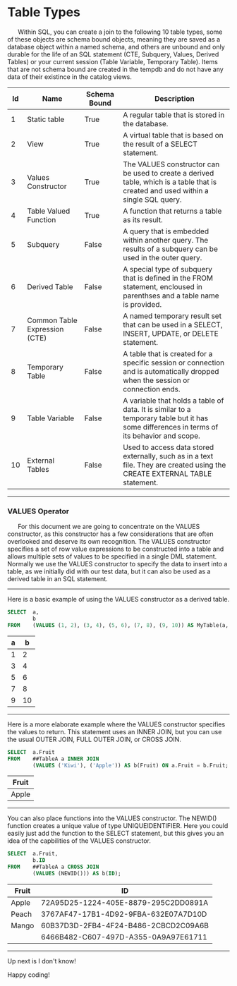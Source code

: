 # Table Types

&nbsp;&nbsp;&nbsp;&nbsp;&nbsp;&nbsp;Within SQL, you can create a join to the following 10 table types, some of these objects are schema bound objects, meaning they are saved as a database object within a named schema, and others are unbound and only durable for the life of an SQL statement (CTE, Subquery, Values, Derived Tables) or your current session (Table Variable, Temporary Table).  Items that are not schema bound are created in the tempdb and do not have any data of their existince in the catalog views.

| Id |              Name              |  Schema Bound |                                                                 Description                                                                |
|----|--------------------------------|---------------|--------------------------------------------------------------------------------------------------------------------------------------------|
|  1 |  Static table                  |  True         |  A regular table that is stored in the database.                                                                                           |
|  2 |  View                          |  True         |  A virtual table that is based on the result of a SELECT statement.                                                                        |
|  3 |  Values Constructor            |  True         |  The VALUES constructor can be used to create a derived table, which is a table that is created and used within a single SQL query.        |
|  4 |  Table Valued Function         |  True         |  A function that returns a table as its result.                                                                                            |
|  5 |  Subquery                      |  False        |  A query that is embedded within another query. The results of a subquery can be used in the outer query.                                  |
|  6 |  Derived Table                 |  False        |  A special type of subquery that is defined in the FROM statement, encloused in parenthses and a table name is provided.                   |
|  7 |  Common Table Expression (CTE) |  False        |  A named temporary result set that can be used in a SELECT, INSERT, UPDATE, or DELETE statement.                                           |
|  8 |  Temporary Table               |  False        |  A table that is created for a specific session or connection and is automatically dropped when the session or connection ends.            |
|  9 |  Table Variable                |  False        |  A variable that holds a table of data. It is similar to a temporary table but it has some differences in terms of its behavior and scope. |
| 10 |  External Tables               |  False        |  Used to access data stored externally, such as in a text file. They are created using the CREATE EXTERNAL TABLE statement.                |




---
### VALUES Operator


&nbsp;&nbsp;&nbsp;&nbsp;&nbsp;&nbsp;For this document we are going to concentrate on the VALUES constructor, as this constructor has a few considerations that are often overlooked and deserve its own recognition.  The VALUES constructor specifies a set of row value expressions to be constructed into a table and allows multiple sets of values to be specified in a single DML statement.  Normally we use the VALUES constructor to specify the data to insert into a table, as we initially did with our test data, but it can also be used as a derived table in an SQL statement.

----

Here is a basic example of using the VALUES constructor as a derived table.

```sql
SELECT  a,
        b 
FROM    (VALUES (1, 2), (3, 4), (5, 6), (7, 8), (9, 10)) AS MyTable(a, b);
```

| a | b  |
|---|----|
| 1 |  2 |
| 3 |  4 |
| 5 |  6 |
| 7 |  8 |
| 9 | 10 |


---

Here is a more elaborate example where the VALUES constructor specifies the values to return.  This statement uses an INNER JOIN, but you can use the usual OUTER JOIN, FULL OUTER JOIN, or CROSS JOIN.

```sql
SELECT  a.Fruit
FROM    ##TableA a INNER JOIN
        (VALUES ('Kiwi'), ('Apple')) AS b(Fruit) ON a.Fruit = b.Fruit;
```

| Fruit |
|-------|
| Apple |

---

You can also place functions into the VALUES constructor.  The NEWID() function creates a unique value of type UNIQUEIDENTIFIER.   Here you could easily just add the function to the SELECT statement, but this gives you an idea of the capbilities of the VALUES constructor.

```sql
SELECT  a.Fruit, 
        b.ID
FROM    ##TableA a CROSS JOIN
        (VALUES (NEWID())) AS b(ID);
```

| Fruit  |                ID                    |
|--------|--------------------------------------|
| Apple  | 72A95D25-1224-405E-8879-295C2DD0891A |
| Peach  | 3767AF47-17B1-4D92-9FBA-632E07A7D10D |
| Mango  | 60B37D3D-2FB4-4F24-B486-2CBCD2C09A6B |
| <NULL> | 6466B482-C607-497D-A355-0A9A97E61711 |

---
  
Up next is I don't know!
  
Happy coding!
